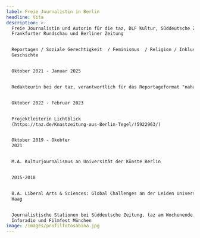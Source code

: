 ```yaml
---
label: Freie Journalistin in Berlin
headline: Vita
description: >-
  Freie Journalistin und Autorin für die taz, DLF Kultur, Süddeutsche Zeitung,
  Frankfurter Rundschau und Berliner Zeitung


  Reportagen / Soziale Gerechtigkeit  / Feminismus  / Religion / Inklusion /
  Geschichte


  Oktober 2021 - Januar 2025


  Redakteurin bei der taz, verantwortlich für das Reportageformat "nahaufnahme"


  Oktober 2022 - Februar 2023 


  Projektleiterin Lichtblick
  (https://taz.de/Knastzeitung-aus-Berlin-Tegel/!5922963/)


  Oktober 2019 - Okobter
  2021                                                              


  M.A. Kulturjournalismus an Universität der Künste Berlin


  2015-2018                                                                                                                                                        


  B.A. Liberal Arts & Sciences: Global Challenges an der Leiden Universität den
  Haag


  Journalistische Stationen bei Süddeutsche Zeitung, taz am Wochenende, rbb
  Inforadio und Filmfest München
image: /images/profilfotosabina.jpg
---
```


